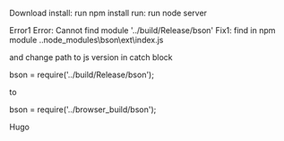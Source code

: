 Download 
install:  run npm install
run: run node server

Error1
 Error: Cannot find module '../build/Release/bson'
Fix1:
 find in npm module ..node_modules\bson\ext\index.js

and change path to js version in catch block

bson = require('../build/Release/bson');

to

bson = require('../browser_build/bson');


Hugo